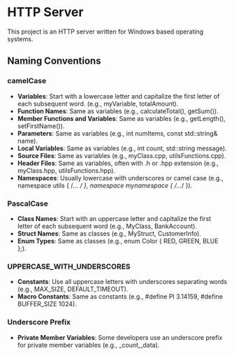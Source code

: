 # HTTP Server

This project is an HTTP server written for Windows based operating systems.

## Naming Conventions

### camelCase

- **Variables**: Start with a lowercase letter and capitalize the first letter of each subsequent word. (e.g., myVariable, totalAmount).
- **Function Names**: Same as variables (e.g., calculateTotal(), getSum()).
- **Member Functions and Variables**: Same as variables (e.g., getLength(), setFirstName()).
- **Parameters**: Same as variables (e.g., int numItems, const std::string& name).
- **Local Variables**: Same as variables (e.g., int count, std::string message).
- **Source Files**: Same as variables (e.g., myClass.cpp, utilsFunctions.cpp).
- **Header Files**: Same as variables, often with .h or .hpp extension (e.g., myClass.hpp, utilsFunctions.hpp).
- **Namespaces**: Usually lowercase with underscores or camel case (e.g., namespace utils { /*... */ }, namespace mynamespace { /*...*/ }).

### PascalCase

- **Class Names**: Start with an uppercase letter and capitalize the first letter of each subsequent word (e.g., MyClass, BankAccount).
- **Struct Names**: Same as classes (e.g., MyStruct, CustomerInfo).
- **Enum Types**: Same as classes (e.g., enum Color { RED, GREEN, BLUE };).

### UPPERCASE_WITH_UNDERSCORES

- **Constants**: Use all uppercase letters with underscores separating words (e.g., MAX_SIZE, DEFAULT_TIMEOUT).
- **Macro Constants**: Same as constants (e.g., #define PI 3.14159, #define BUFFER_SIZE 1024).

### Underscore Prefix

- **Private Member Variables**: Some developers use an underscore prefix for private member variables (e.g., _count,_data).
